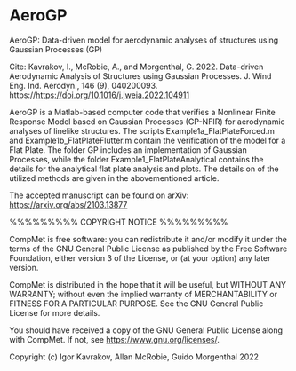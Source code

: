 # AeroGP
AeroGP: Data-driven model for aerodynamic analyses of structures using Gaussian Processes (GP)

Cite:
Kavrakov, I., McRobie, A., and Morgenthal, G. 2022. Data-driven Aerodynamic Analysis of Structures using Gaussian Processes. J. Wind Eng. Ind. Aerodyn., 146 (9), 040200093. https://https://doi.org/10.1016/j.jweia.2022.104911

AeroGP is a Matlab-based computer code that verifies a Nonlinear Finite Response Model based on Gaussian Processes (GP-NFIR) for aerodynamic analyses of linelike structures.
The scripts Example1a_FlatPlateForced.m and Example1b_FlatPlateFlutter.m contain the verification of the model for a Flat Plate.
The folder GP includes an implementation of Gaussian Processes, while the folder Example1_FlatPlateAnalytical contains the details for the analytical flat plate analysis and plots.
The details on of the utilized methods are given in the abovementioned article.

The accepted manuscript can be found on arXiv:
https://arxiv.org/abs/2103.13877

%%%%%%%%% COPYRIGHT NOTICE %%%%%%%%% 

CompMet is free software: you can redistribute it and/or modify
it under the terms of the GNU General Public License as published by
the Free Software Foundation, either version 3 of the License, or
(at your option) any later version.

CompMet is distributed in the hope that it will be useful,
but WITHOUT ANY WARRANTY; without even the implied warranty of
MERCHANTABILITY or FITNESS FOR A PARTICULAR PURPOSE.  See the
GNU General Public License for more details.

You should have received a copy of the GNU General Public License
along with CompMet.  If not, see <https://www.gnu.org/licenses/>.
    
Copyright (c) Igor Kavrakov, Allan McRobie, Guido Morgenthal 2022
